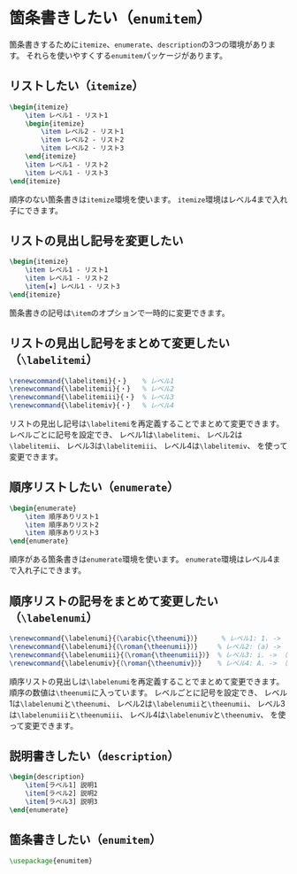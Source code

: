 # 箇条書きしたい（``enumitem``）

箇条書きするために``itemize``、``enumerate``、``description``の3つの環境があります。
それらを使いやすくする``enumitem``パッケージがあります。

## リストしたい（``itemize``）

```latex
\begin{itemize}
    \item レベル1 - リスト1
    \begin{itemize}
        \item レベル2 - リスト1
        \item レベル2 - リスト2
        \item レベル2 - リスト3
    \end{itemize}
    \item レベル1 - リスト2
    \item レベル1 - リスト3
\end{itemize}
```

順序のない箇条書きは``itemize``環境を使います。
``itemize``環境はレベル4まで入れ子にできます。

## リストの見出し記号を変更したい

```latex
\begin{itemize}
    \item レベル1 - リスト1
    \item レベル1 - リスト2
    \item[★] レベル1 - リスト3
\end{itemize}
```

箇条書きの記号は``\item``のオプションで一時的に変更できます。

## リストの見出し記号をまとめて変更したい（``\labelitemi``）

```latex
\renewcommand{\labelitemi}{・}    % レベル1
\renewcommand{\labelitemii}{・}   % レベル2
\renewcommand{\labelitemiii}{・}  % レベル3
\renewcommand{\labelitemiv}{・}   % レベル4
```

リストの見出し記号は``\labelitemi``を再定義することでまとめて変更できます。
レベルごとに記号を設定でき、
レベル1は``\labelitemi``、
レベル2は``\labelitemii``、
レベル3は``\labelitemiii``、
レベル4は``\labelitemiv``、
を使って変更できます。

## 順序リストしたい（``enumerate``）

```latex
\begin{enumerate}
    \item 順序ありリスト1
    \item 順序ありリスト2
    \item 順序ありリスト3
\end{enumerate}
```

順序がある箇条書きは``enumerate``環境を使います。
``enumerate``環境はレベル4まで入れ子にできます。

## 順序リストの記号をまとめて変更したい（``\labelenumi``）

```latex
\renewcommand{\labelenumi}{（\arabic{\theenumi}）}      % レベル1: 1. -> （1）
\renewcommand{\labelenumi}{（\roman{\theenumii}）}     % レベル2: (a) -> （i）
\renewcommand{\labelenumiii}{（\roman{\theenumiii}）}  % レベル3: i. -> （i）
\renewcommand{\labelenumiv}{（\roman{\theenumiv}）}    % レベル4: A. -> （i）
```

順序リストの見出しは``\labelenumi``を再定義することでまとめて変更できます。
順序の数値は``\theenumi``に入っています。
レベルごとに記号を設定でき、
レベル1は``\labelenumi``と``\theenumi``、
レベル2は``\labelenumii``と``\theenumii``、
レベル3は``\labelenumiii``と``\theenumiii``、
レベル4は``\labelenumiv``と``\theenumiv``、
を使って変更できます。

## 説明書きしたい（``description``）

```latex
\begin{description}
    \item[ラベル1] 説明1
    \item[ラベル2] 説明2
    \item[ラベル3] 説明3
\end{enumerate}
```

## 箇条書きしたい（``enumitem``）

```latex
\usepackage{enumitem}
```
